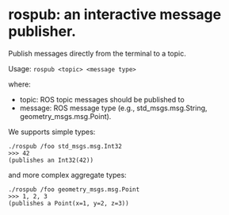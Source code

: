 # rospub: an interactive message publisher.


Publish messages directly from the terminal to a topic.

Usage: `rospub <topic> <message type>`

where:
  - topic: ROS topic messages should be published to
  - message: ROS message type (e.g., std_msgs.msg.String, geometry_msgs.msg.Point).


We supports simple types:

    ./rospub /foo std_msgs.msg.Int32
    >>> 42
    (publishes an Int32(42))

and more complex aggregate types:

    ./rospub /foo geometry_msgs.msg.Point
    >>> 1, 2, 3
    (publishes a Point(x=1, y=2, z=3))

